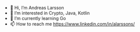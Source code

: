 - 👋 Hi, I’m Andreas Larsson
- 👀 I’m interested in Crypto, Java, Kotlin
- 🌱 I’m currently learning Go
- 📫 How to reach me https://www.linkedin.com/in/alarssons/
